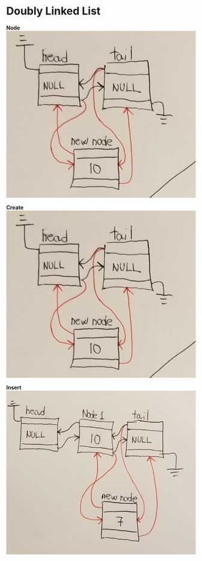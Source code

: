 # Doubly Linked List

**Node**
<br>
<img src="/CreateNode.png">

**Create**
<br>
<img src="/CreateNode.png">

**Insert**
<br>
<img src="/InsertNode.png">

